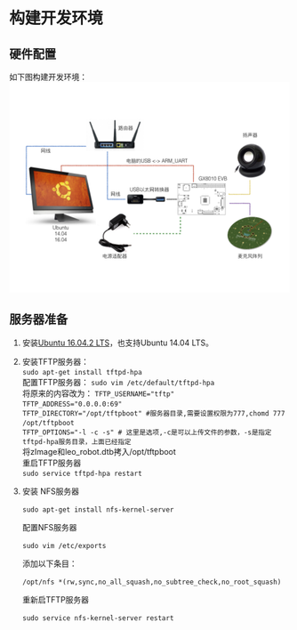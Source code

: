# 构建开发环境

## 硬件配置

如下图构建开发环境：![](/assets/NFS开发环境2.001.png)

## 服务器准备

1. 安装[Ubuntu 16.04.2 LTS](https://www.ubuntu.com/download/desktop)，也支持Ubuntu 14.04 LTS。
2. 安装TFTP服务器：  
   `sudo apt-get install tftpd-hpa`  
   配置TFTP服务器： `sudo vim /etc/default/tftpd-hpa`  
   将原来的内容改为： `TFTP_USERNAME="tftp"`  
   `TFTP_ADDRESS="0.0.0.0:69"`  
   `TFTP_DIRECTORY="/opt/tftpboot" #服务器目录,需要设置权限为777,chomd 777 /opt/tftpboot`  
   `TFTP_OPTIONS="-l -c -s" # 这里是选项,-c是可以上传文件的参数，-s是指定tftpd-hpa服务目录，上面已经指定`  
   将zImage和leo\_robot.dtb拷入/opt/tftpboot  
   重启TFTP服务器  
   `sudo service tftpd-hpa restart`

3. 安装 NFS服务器

   `sudo apt-get install nfs-kernel-server`

   配置NFS服务器

   `sudo vim /etc/exports`

   添加以下条目：

   `/opt/nfs *(rw,sync,no_all_squash,no_subtree_check,no_root_squash)`

   重新启TFTP服务器

   `sudo service nfs-kernel-server restart`



